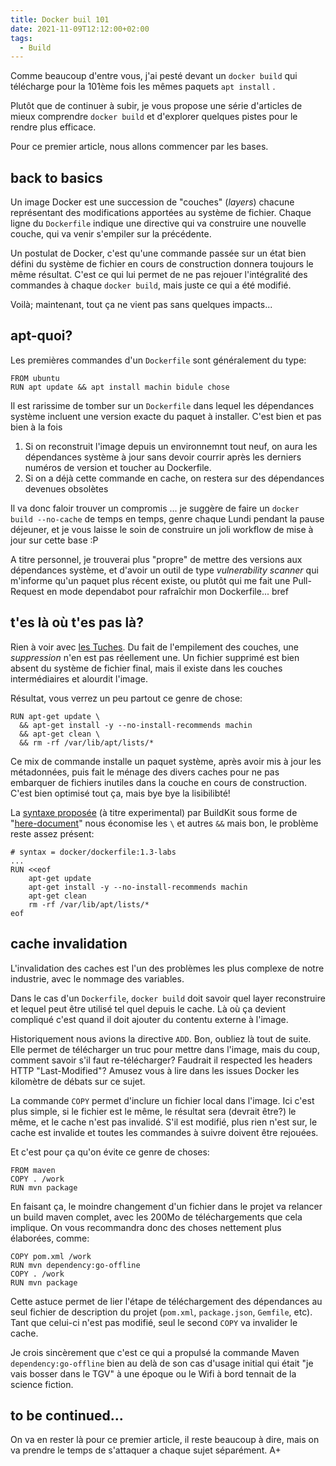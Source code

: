 ```yaml
---
title: Docker buil 101
date: 2021-11-09T12:12:00+02:00
tags:
  - Build
---
```


Comme beaucoup d'entre vous, j'ai pesté devant un `docker build` qui télécharge pour la 101ème fois les mêmes paquets `apt install` .

Plutôt que de continuer à subir, je vous propose une série d'articles de mieux comprendre `docker build` et d'explorer quelques pistes pour le rendre plus efficace.

Pour ce premier article, nous allons commencer par les bases.

## back to basics

Un image Docker est une succession de "couches" (_layers_) chacune représentant des modifications apportées au système de fichier. Chaque ligne du `Dockerfile` indique une directive qui va construire une nouvelle couche, qui va venir s'empiler sur la précédente.

Un postulat de Docker, c'est qu'une commande passée sur un état bien défini du système de fichier en cours de construction donnera toujours le même résultat. C'est ce qui lui permet de ne pas rejouer l'intégralité des commandes à chaque `docker build`, mais juste ce qui a été modifié.

Voilà; maintenant, tout ça ne vient pas sans quelques impacts...

## apt-quoi?

Les premières commandes d'un `Dockerfile` sont généralement du type: 

```
FROM ubuntu
RUN apt update && apt install machin bidule chose
```

Il est rarissime de tomber sur un `Dockerfile` dans lequel les dépendances système incluent une version exacte du paquet à installer. C'est bien et pas bien à la fois

1. Si on reconstruit l'image depuis un environnemnt tout neuf, on aura les dépendances système à jour sans devoir courrir après les derniers numéros de version et toucher au Dockerfile.
2. Si on a déjà cette commande en cache, on restera sur des dépendances devenues obsolètes

Il va donc faloir trouver un compromis ... je suggère de faire un `docker build --no-cache` de temps en temps, genre chaque Lundi pendant la pause déjeuner, et je vous laisse le soin de construire un joli workflow de mise à jour sur cette base :P

A titre personnel, je trouverai plus "propre" de mettre des versions aux dépendances système, et d'avoir un outil de type _vulnerability scanner_ qui m'informe qu'un paquet plus récent existe, ou plutôt qui me fait une Pull-Request en mode dependabot pour rafraîchir mon Dockerfile... bref

## t'es là où t'es pas là?

Rien à voir avec [les Tuches](https://www.youtube.com/watch?v=4LyVjNwLabk). Du fait de l'empilement des couches, une _suppression_ n'en est pas réellement une. Un fichier supprimé est bien absent du système de fichier final, mais il existe dans les couches intermédiaires et alourdit l'image.

Résultat, vous verrez un peu partout ce genre de chose:

```
RUN apt-get update \
  && apt-get install -y --no-install-recommends machin 
  && apt-get clean \
  && rm -rf /var/lib/apt/lists/*
```

Ce mix de commande installe un paquet système, après avoir mis à jour les métadonnées, puis fait le ménage des divers caches pour ne pas embarquer de fichiers inutiles dans la couche en cours de construction. C'est bien optimisé tout ça, mais bye bye la lisibilibté!

La [syntaxe proposée](https://github.com/moby/buildkit/blob/master/frontend/dockerfile/docs/syntax.md#here-documents) (à titre experimental) par BuildKit sous forme de "[here-document](https://fr.wikipedia.org/wiki/Here_document)" nous économise les `\` et autres `&&` mais bon, le problème reste assez présent:

```
# syntax = docker/dockerfile:1.3-labs
...
RUN <<eof
    apt-get update
    apt-get install -y --no-install-recommends machin 
    apt-get clean 
    rm -rf /var/lib/apt/lists/*
eof    
```

## cache invalidation

L'invalidation des caches est l'un des problèmes les plus complexe de notre industrie, avec le nommage des variables.

Dans le cas d'un `Dockerfile`, `docker build` doit savoir quel layer reconstruire et lequel peut être utilisé tel quel depuis le cache. Là où ça devient compliqué c'est quand il doit ajouter du contentu externe à l'image.

Historiquement nous avions la directive `ADD`. Bon, oubliez là tout de suite. Elle permet de télécharger un truc pour mettre dans l'image, mais du coup, comment savoir s'il faut re-télécharger? Faudrait il respected les headers HTTP "Last-Modified"? Amusez vous à lire dans les issues Docker les kilomètre de débats sur ce sujet.

La commande `COPY` permet d'inclure un fichier local dans l'image. Ici c'est plus simple, si le fichier est le même, le résultat sera (devrait être?) le même, et le cache n'est pas invalidé. S'il est modifié, plus rien n'est sur, le cache est invalide et toutes les commandes à suivre doivent être rejouées.

Et c'est pour ça qu'on évite ce genre de choses: 
```
FROM maven
COPY . /work
RUN mvn package
```

En faisant ça, le moindre changement d'un fichier dans le projet va relancer un build maven complet, avec les 200Mo de téléchargements que cela implique.
On vous recommandra donc des choses nettement plus élaborées, comme:

```
COPY pom.xml /work
RUN mvn dependency:go-offline
COPY . /work
RUN mvn package
```

Cette astuce permet de lier l'étape de téléchargement des dépendances au seul fichier de description du projet (`pom.xml`, `package.json`, `Gemfile`, etc). Tant que celui-ci n'est pas modifié, seul le second `COPY` va invalider le cache. 

Je crois sincèrement que c'est ce qui a propulsé la commande Maven `dependency:go-offline` bien au delà de son cas d'usage initial qui était "je vais bosser dans le TGV" à une époque ou le Wifi à bord tennait de la science fiction.

## to be continued... 

On va en rester là pour ce premier article, il reste beaucoup à dire, mais on va prendre le temps de s'attaquer a chaque sujet séparément.
A+